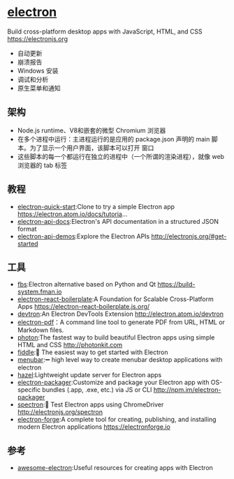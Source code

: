 # [electron](https://github.com/electron/electron)

Build cross-platform desktop apps with JavaScript, HTML, and CSS <https://electronjs.org>

* 自动更新
* 崩溃报告
* Windows 安装
* 调试和分析
* 原生菜单和通知

## 架构

* Node.js runtime、V8和嵌套的微型 Chromium 浏览器
* 在多个进程中运行：主进程运行的是应用的 package.json 声明的 main 脚本。为了显示一个用户界面，该脚本可以打开 窗口
* 这些脚本的每一个都运行在独立的进程中（一个所谓的渲染进程），就像 web 浏览器的 tab 标签

## 教程

* [electron-quick-start](https://github.com/electron/electron-quick-start):Clone to try a simple Electron app <https://electron.atom.io/docs/tutoria>…
* [electron-api-docs](https://github.com/electron/electron-api-docs):Electron's API documentation in a structured JSON format
* [electron-api-demos](https://github.com/electron/electron-api-demos):Explore the Electron APIs <http://electronjs.org/#get-started>

## 工具

* [fbs](https://github.com/mherrmann/fbs):Electron alternative based on Python and Qt <https://build-system.fman.io>
* [electron-react-boilerplate](https://github.com/electron-react-boilerplate/electron-react-boilerplate):A Foundation for Scalable Cross-Platform Apps https://electron-react-boilerplate.js.org/
* [devtron](https://github.com/electron/devtron):An Electron DevTools Extension <http://electron.atom.io/devtron>
* [electron-pdf](https://github.com/fraserxu/electron-pdf)：A command line tool to generate PDF from URL, HTML or Markdown files.
* [photon](https://github.com/connors/photon):The fastest way to build beautiful Electron apps using simple HTML and CSS <http://photonkit.com>
* [fiddle](https://github.com/electron/fiddle):🚀 The easiest way to get started with Electron
* [menubar](https://github.com/maxogden/menubar):➖ high level way to create menubar desktop applications with electron
* [hazel](https://github.com/zeit/hazel):Lightweight update server for Electron apps
* [electron-packager](https://github.com/electron-userland/electron-packager):Customize and package your Electron app with OS-specific bundles (.app, .exe, etc.) via JS or CLI <http://npm.im/electron-packager>
* [spectron](https://github.com/electron/spectron):🔎 Test Electron apps using ChromeDriver <http://electronjs.org/spectron>
* [electron-forge](https://github.com/electron-userland/electron-forge):A complete tool for creating, publishing, and installing modern Electron applications <https://electronforge.io>

## 参考

* [awesome-electron](https://github.com/sindresorhus/awesome-electron):Useful resources for creating apps with Electron
